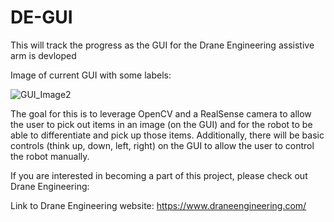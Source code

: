 # DE-GUI
This will track the progress as the GUI for the Drane Engineering assistive arm is devloped

Image of current GUI with some labels:

![GUI_Image2](https://github.com/Garrett-R16/DE-GUI/assets/130875556/e6b4481c-1eae-4e71-a0e7-3059de02e351)


The goal for this is to leverage OpenCV and a RealSense camera to allow the user to pick out items in an image (on the GUI) and for the robot to be able to differentiate and pick up those items. Additionally, there will be basic controls (think up, down, left, right) on the GUI to allow the user to control the robot manually.

If you are interested in becoming a part of this project, please check out Drane Engineering:

Link to Drane Engineering website: https://www.draneengineering.com/

